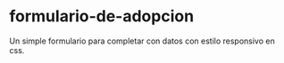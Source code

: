 # formulario-de-adopcion
Un simple formulario para completar con datos con estilo responsivo en css.
